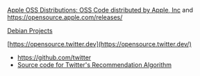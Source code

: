[Apple OSS Distributions: OSS Code distributed by Apple, Inc](https://github.com/apple-oss-distributions) and https://opensource.apple.com/releases/

[Debian Projects](https://salsa.debian.org/explore)

[https://opensource.twitter.dev](https://opensource.twitter.dev/)
- https://github.com/twitter
- [Source code for Twitter's Recommendation Algorithm](https://github.com/twitter/the-algorithm/)
